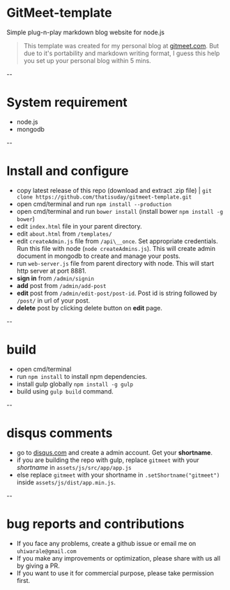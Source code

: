 # GitMeet-template
Simple plug-n-play markdown blog website for node.js

> This template was created for my personal blog at [gitmeet.com](http://gitmeet.com). But due to it's portability and markdown writing format, I guess this help you set up your personal blog within 5 mins.

--

# System requirement
- node.js
- mongodb

--

# Install and configure
- copy latest release of this repo (download and extract .zip file) | `git clone https://github.com/thatisuday/gitmeet-template.git`
- open cmd/terminal and run `npm install --production`
- open cmd/terminal and run `bower install` (install bower `npm install -g bower`) 
- edit `index.html` file in your parent directory.
- edit `about.html` from `/templates/`
- edit `createAdmin.js` file from `/api\__once`. Set appropriate credentials. Run this file with node (`node createAdmins.js`). This will create admin document in mongodb to create and manage your posts.
- run `web-server.js` file from parent directory with node. This will start http server at port 8881.
- **sign in** from `/admin/signin`
- **add** post from `/admin/add-post`
- **edit** post from `/admin/edit-post/post-id`. Post id is string followed by `/post/` in url of your post.
- **delete** post by clicking delete button on **edit** page.

--

# build
-  open cmd/terminal 
-  run `npm install` to install npm dependencies.
-  install gulp globally `npm install -g gulp`
-  build using `gulp build` command.

--

# disqus comments
- go to [disqus.com](disqus.com) and create a admin account. Get your **shortname**.
- if you are building the repo with gulp, replace `gitmeet` with your *shortname* in `assets/js/src/app/app.js`
- else replace `gitmeet` with your shortname in `.setShortname("gitmeet")` inside `assets/js/dist/app.min.js`.

-- 

# bug reports and contributions
- If you face any problems, create a github issue or email me on `uhiwarale@gmail.com`
- If you make any improvements or optimization, please share with us all by giving a PR.
- If you want to use it for commercial purpose, please take permission first.

